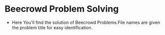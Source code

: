 


# Beecrowd Problem Solving 

- Here You'll find the solution of Beecrowd Problems.File names are given the problem title for easy identification.
